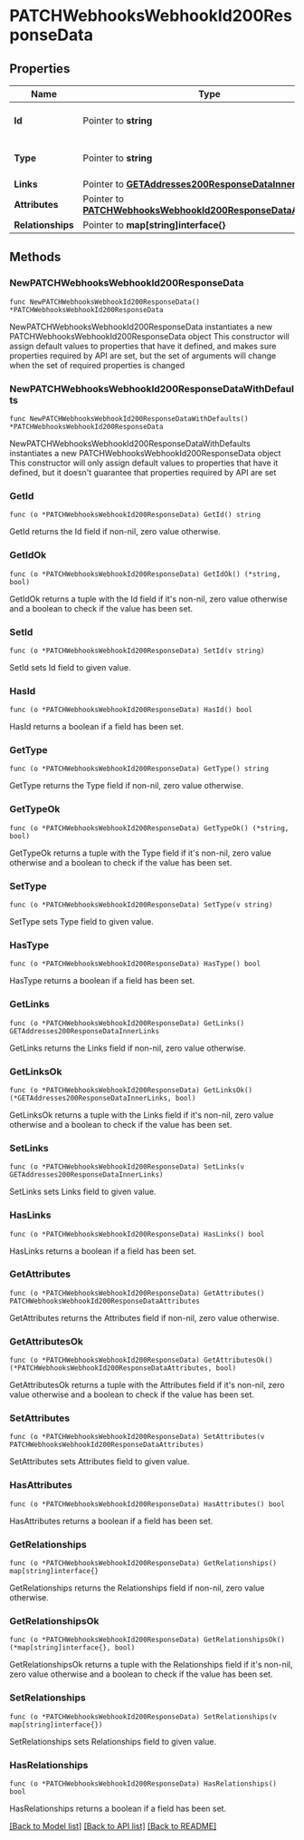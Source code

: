 # PATCHWebhooksWebhookId200ResponseData

## Properties

Name | Type | Description | Notes
------------ | ------------- | ------------- | -------------
**Id** | Pointer to **string** | The resource&#39;s id | [optional] 
**Type** | Pointer to **string** | The resource&#39;s type | [optional] [default to "webhooks"]
**Links** | Pointer to [**GETAddresses200ResponseDataInnerLinks**](GETAddresses200ResponseDataInnerLinks.md) |  | [optional] 
**Attributes** | Pointer to [**PATCHWebhooksWebhookId200ResponseDataAttributes**](PATCHWebhooksWebhookId200ResponseDataAttributes.md) |  | [optional] 
**Relationships** | Pointer to **map[string]interface{}** |  | [optional] 

## Methods

### NewPATCHWebhooksWebhookId200ResponseData

`func NewPATCHWebhooksWebhookId200ResponseData() *PATCHWebhooksWebhookId200ResponseData`

NewPATCHWebhooksWebhookId200ResponseData instantiates a new PATCHWebhooksWebhookId200ResponseData object
This constructor will assign default values to properties that have it defined,
and makes sure properties required by API are set, but the set of arguments
will change when the set of required properties is changed

### NewPATCHWebhooksWebhookId200ResponseDataWithDefaults

`func NewPATCHWebhooksWebhookId200ResponseDataWithDefaults() *PATCHWebhooksWebhookId200ResponseData`

NewPATCHWebhooksWebhookId200ResponseDataWithDefaults instantiates a new PATCHWebhooksWebhookId200ResponseData object
This constructor will only assign default values to properties that have it defined,
but it doesn't guarantee that properties required by API are set

### GetId

`func (o *PATCHWebhooksWebhookId200ResponseData) GetId() string`

GetId returns the Id field if non-nil, zero value otherwise.

### GetIdOk

`func (o *PATCHWebhooksWebhookId200ResponseData) GetIdOk() (*string, bool)`

GetIdOk returns a tuple with the Id field if it's non-nil, zero value otherwise
and a boolean to check if the value has been set.

### SetId

`func (o *PATCHWebhooksWebhookId200ResponseData) SetId(v string)`

SetId sets Id field to given value.

### HasId

`func (o *PATCHWebhooksWebhookId200ResponseData) HasId() bool`

HasId returns a boolean if a field has been set.

### GetType

`func (o *PATCHWebhooksWebhookId200ResponseData) GetType() string`

GetType returns the Type field if non-nil, zero value otherwise.

### GetTypeOk

`func (o *PATCHWebhooksWebhookId200ResponseData) GetTypeOk() (*string, bool)`

GetTypeOk returns a tuple with the Type field if it's non-nil, zero value otherwise
and a boolean to check if the value has been set.

### SetType

`func (o *PATCHWebhooksWebhookId200ResponseData) SetType(v string)`

SetType sets Type field to given value.

### HasType

`func (o *PATCHWebhooksWebhookId200ResponseData) HasType() bool`

HasType returns a boolean if a field has been set.

### GetLinks

`func (o *PATCHWebhooksWebhookId200ResponseData) GetLinks() GETAddresses200ResponseDataInnerLinks`

GetLinks returns the Links field if non-nil, zero value otherwise.

### GetLinksOk

`func (o *PATCHWebhooksWebhookId200ResponseData) GetLinksOk() (*GETAddresses200ResponseDataInnerLinks, bool)`

GetLinksOk returns a tuple with the Links field if it's non-nil, zero value otherwise
and a boolean to check if the value has been set.

### SetLinks

`func (o *PATCHWebhooksWebhookId200ResponseData) SetLinks(v GETAddresses200ResponseDataInnerLinks)`

SetLinks sets Links field to given value.

### HasLinks

`func (o *PATCHWebhooksWebhookId200ResponseData) HasLinks() bool`

HasLinks returns a boolean if a field has been set.

### GetAttributes

`func (o *PATCHWebhooksWebhookId200ResponseData) GetAttributes() PATCHWebhooksWebhookId200ResponseDataAttributes`

GetAttributes returns the Attributes field if non-nil, zero value otherwise.

### GetAttributesOk

`func (o *PATCHWebhooksWebhookId200ResponseData) GetAttributesOk() (*PATCHWebhooksWebhookId200ResponseDataAttributes, bool)`

GetAttributesOk returns a tuple with the Attributes field if it's non-nil, zero value otherwise
and a boolean to check if the value has been set.

### SetAttributes

`func (o *PATCHWebhooksWebhookId200ResponseData) SetAttributes(v PATCHWebhooksWebhookId200ResponseDataAttributes)`

SetAttributes sets Attributes field to given value.

### HasAttributes

`func (o *PATCHWebhooksWebhookId200ResponseData) HasAttributes() bool`

HasAttributes returns a boolean if a field has been set.

### GetRelationships

`func (o *PATCHWebhooksWebhookId200ResponseData) GetRelationships() map[string]interface{}`

GetRelationships returns the Relationships field if non-nil, zero value otherwise.

### GetRelationshipsOk

`func (o *PATCHWebhooksWebhookId200ResponseData) GetRelationshipsOk() (*map[string]interface{}, bool)`

GetRelationshipsOk returns a tuple with the Relationships field if it's non-nil, zero value otherwise
and a boolean to check if the value has been set.

### SetRelationships

`func (o *PATCHWebhooksWebhookId200ResponseData) SetRelationships(v map[string]interface{})`

SetRelationships sets Relationships field to given value.

### HasRelationships

`func (o *PATCHWebhooksWebhookId200ResponseData) HasRelationships() bool`

HasRelationships returns a boolean if a field has been set.


[[Back to Model list]](../README.md#documentation-for-models) [[Back to API list]](../README.md#documentation-for-api-endpoints) [[Back to README]](../README.md)


